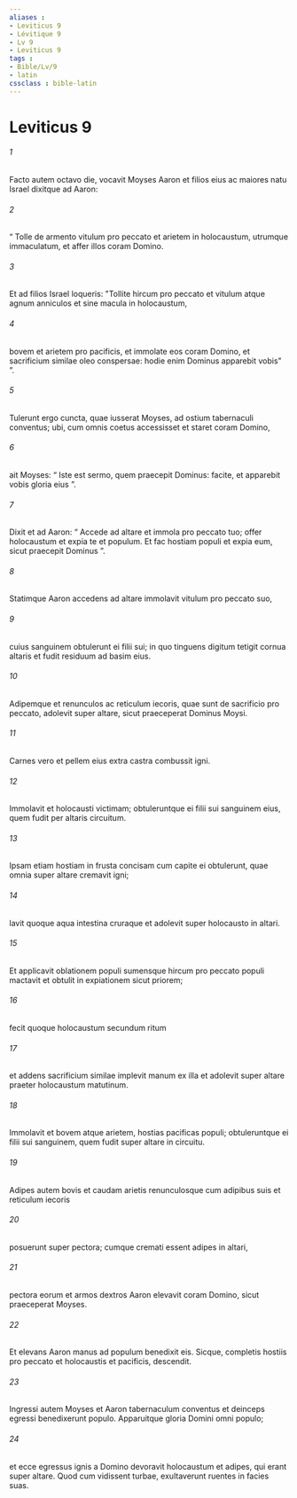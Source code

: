 ```yaml
---
aliases : 
- Leviticus 9
- Lévitique 9
- Lv 9
- Leviticus 9
tags : 
- Bible/Lv/9
- latin
cssclass : bible-latin
---
```


# Leviticus 9

###### 1
Facto autem octavo die, vocavit Moyses Aaron et filios eius ac maiores natu Israel dixitque ad Aaron: 
###### 2
“ Tolle de armento vitulum pro peccato et arietem in holocaustum, utrumque immaculatum, et affer illos coram Domino. 
###### 3
Et ad filios Israel loqueris: "Tollite hircum pro peccato et vitulum atque agnum anniculos et sine macula in holocaustum, 
###### 4
bovem et arietem pro pacificis, et immolate eos coram Domino, et sacrificium similae oleo conspersae: hodie enim Dominus apparebit vobis" ”.
###### 5
Tulerunt ergo cuncta, quae iusserat Moyses, ad ostium tabernaculi conventus; ubi, cum omnis coetus accessisset et staret coram Domino, 
###### 6
ait Moyses: “ Iste est sermo, quem praecepit Dominus: facite, et apparebit vobis gloria eius ”. 
###### 7
Dixit et ad Aaron: “ Accede ad altare et immola pro peccato tuo; offer holocaustum et expia te et populum. Et fac hostiam populi et expia eum, sicut praecepit Dominus ”.
###### 8
Statimque Aaron accedens ad altare immolavit vitulum pro peccato suo, 
###### 9
cuius sanguinem obtulerunt ei filii sui; in quo tinguens digitum tetigit cornua altaris et fudit residuum ad basim eius. 
###### 10
Adipemque et renunculos ac reticulum iecoris, quae sunt de sacrificio pro peccato, adolevit super altare, sicut praeceperat Dominus Moysi. 
###### 11
Carnes vero et pellem eius extra castra combussit igni.
###### 12
Immolavit et holocausti victimam; obtuleruntque ei filii sui sanguinem eius, quem fudit per altaris circuitum. 
###### 13
Ipsam etiam hostiam in frusta concisam cum capite ei obtulerunt, quae omnia super altare cremavit igni; 
###### 14
lavit quoque aqua intestina cruraque et adolevit super holocausto in altari.
###### 15
Et applicavit oblationem populi sumensque hircum pro peccato populi mactavit et obtulit in expiationem sicut priorem; 
###### 16
fecit quoque holocaustum secundum ritum 
###### 17
et addens sacrificium similae implevit manum ex illa et adolevit super altare praeter holocaustum matutinum.
###### 18
Immolavit et bovem atque arietem, hostias pacificas populi; obtuleruntque ei filii sui sanguinem, quem fudit super altare in circuitu. 
###### 19
Adipes autem bovis et caudam arietis renunculosque cum adipibus suis et reticulum iecoris 
###### 20
posuerunt super pectora; cumque cremati essent adipes in altari, 
###### 21
pectora eorum et armos dextros Aaron elevavit coram Domino, sicut praeceperat Moyses.
###### 22
Et elevans Aaron manus ad populum benedixit eis. Sicque, completis hostiis pro peccato et holocaustis et pacificis, descendit. 
###### 23
Ingressi autem Moyses et Aaron tabernaculum conventus et deinceps egressi benedixerunt populo. Apparuitque gloria Domini omni populo; 
###### 24
et ecce egressus ignis a Domino devoravit holocaustum et adipes, qui erant super altare. Quod cum vidissent turbae, exultaverunt ruentes in facies suas.
